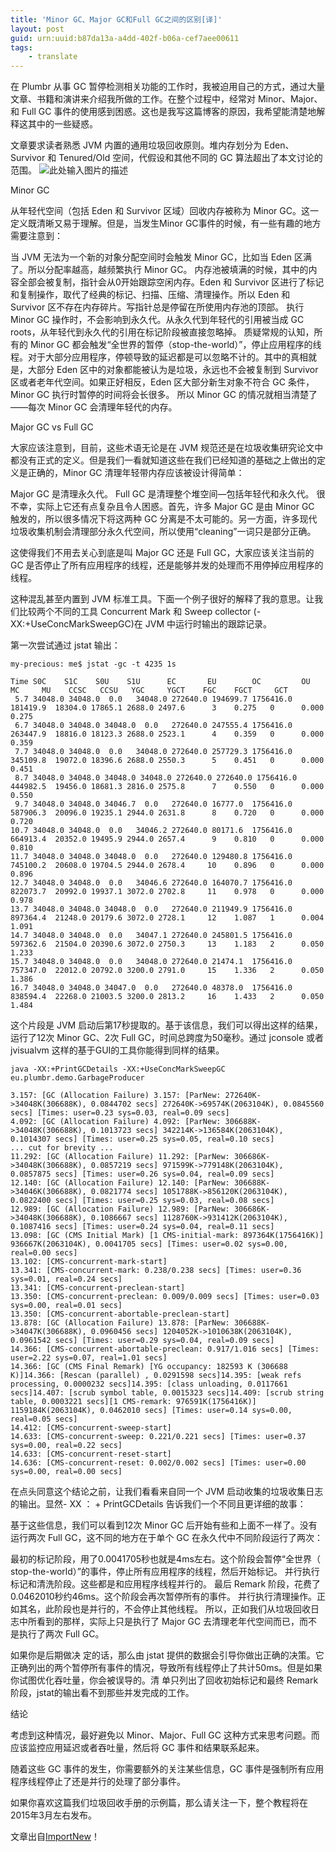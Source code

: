 ```yaml
---
title: 'Minor GC、Major GC和Full GC之间的区别[译]'
layout: post
guid: urn:uuid:b87da13a-a4dd-402f-b06a-cef7aee00611
tags:
    - translate
---
```



在 Plumbr 从事 GC 暂停检测相关功能的工作时，我被迫用自己的方式，通过大量文章、书籍和演讲来介绍我所做的工作。在整个过程中，经常对 Minor、Major、和 Full GC 事件的使用感到困惑。这也是我写这篇博客的原因，我希望能清楚地解释这其中的一些疑惑。

文章要求读者熟悉 JVM 内置的通用垃圾回收原则。堆内存划分为 Eden、Survivor 和 Tenured/Old 空间，代假设和其他不同的 GC 算法超出了本文讨论的范围。
![此处输入图片的描述][1]

Minor GC

从年轻代空间（包括 Eden 和 Survivor 区域）回收内存被称为 Minor GC。这一定义既清晰又易于理解。但是，当发生Minor GC事件的时候，有一些有趣的地方需要注意到：

当 JVM 无法为一个新的对象分配空间时会触发 Minor GC，比如当 Eden 区满了。所以分配率越高，越频繁执行 Minor GC。
内存池被填满的时候，其中的内容全部会被复制，指针会从0开始跟踪空闲内存。Eden 和 Survivor 区进行了标记和复制操作，取代了经典的标记、扫描、压缩、清理操作。所以 Eden 和 Survivor 区不存在内存碎片。写指针总是停留在所使用内存池的顶部。
执行 Minor GC 操作时，不会影响到永久代。从永久代到年轻代的引用被当成 GC roots，从年轻代到永久代的引用在标记阶段被直接忽略掉。
质疑常规的认知，所有的 Minor GC 都会触发“全世界的暂停（stop-the-world）”，停止应用程序的线程。对于大部分应用程序，停顿导致的延迟都是可以忽略不计的。其中的真相就 是，大部分 Eden 区中的对象都能被认为是垃圾，永远也不会被复制到 Survivor 区或者老年代空间。如果正好相反，Eden 区大部分新生对象不符合 GC 条件，Minor GC 执行时暂停的时间将会长很多。
所以 Minor GC 的情况就相当清楚了——每次 Minor GC 会清理年轻代的内存。

Major GC vs Full GC

大家应该注意到，目前，这些术语无论是在 JVM 规范还是在垃圾收集研究论文中都没有正式的定义。但是我们一看就知道这些在我们已经知道的基础之上做出的定义是正确的，Minor GC 清理年轻带内存应该被设计得简单：

Major GC 是清理永久代。
Full GC 是清理整个堆空间—包括年轻代和永久代。
很不幸，实际上它还有点复杂且令人困惑。首先，许多 Major GC 是由 Minor GC 触发的，所以很多情况下将这两种 GC 分离是不太可能的。另一方面，许多现代垃圾收集机制会清理部分永久代空间，所以使用“cleaning”一词只是部分正确。

这使得我们不用去关心到底是叫 Major GC 还是 Full GC，大家应该关注当前的 GC 是否停止了所有应用程序的线程，还是能够并发的处理而不用停掉应用程序的线程。

这种混乱甚至内置到 JVM 标准工具。下面一个例子很好的解释了我的意思。让我们比较两个不同的工具 Concurrent Mark 和 Sweep collector (-XX:+UseConcMarkSweepGC)在 JVM 中运行时输出的跟踪记录。

第一次尝试通过 jstat 输出：

```
my-precious: me$ jstat -gc -t 4235 1s

Time S0C    S1C    S0U    S1U      EC       EU        OC         OU       MC     MU    CCSC   CCSU   YGC     YGCT    FGC    FGCT     GCT   
 5.7 34048.0 34048.0  0.0   34048.0 272640.0 194699.7 1756416.0   181419.9  18304.0 17865.1 2688.0 2497.6      3    0.275   0      0.000    0.275
 6.7 34048.0 34048.0 34048.0  0.0   272640.0 247555.4 1756416.0   263447.9  18816.0 18123.3 2688.0 2523.1      4    0.359   0      0.000    0.359
 7.7 34048.0 34048.0  0.0   34048.0 272640.0 257729.3 1756416.0   345109.8  19072.0 18396.6 2688.0 2550.3      5    0.451   0      0.000    0.451
 8.7 34048.0 34048.0 34048.0 34048.0 272640.0 272640.0 1756416.0  444982.5  19456.0 18681.3 2816.0 2575.8      7    0.550   0      0.000    0.550
 9.7 34048.0 34048.0 34046.7  0.0   272640.0 16777.0  1756416.0   587906.3  20096.0 19235.1 2944.0 2631.8      8    0.720   0      0.000    0.720
10.7 34048.0 34048.0  0.0   34046.2 272640.0 80171.6  1756416.0   664913.4  20352.0 19495.9 2944.0 2657.4      9    0.810   0      0.000    0.810
11.7 34048.0 34048.0 34048.0  0.0   272640.0 129480.8 1756416.0   745100.2  20608.0 19704.5 2944.0 2678.4     10    0.896   0      0.000    0.896
12.7 34048.0 34048.0  0.0   34046.6 272640.0 164070.7 1756416.0   822073.7  20992.0 19937.1 3072.0 2702.8     11    0.978   0      0.000    0.978
13.7 34048.0 34048.0 34048.0  0.0   272640.0 211949.9 1756416.0   897364.4  21248.0 20179.6 3072.0 2728.1     12    1.087   1      0.004    1.091
14.7 34048.0 34048.0  0.0   34047.1 272640.0 245801.5 1756416.0   597362.6  21504.0 20390.6 3072.0 2750.3     13    1.183   2      0.050    1.233
15.7 34048.0 34048.0  0.0   34048.0 272640.0 21474.1  1756416.0   757347.0  22012.0 20792.0 3200.0 2791.0     15    1.336   2      0.050    1.386
16.7 34048.0 34048.0 34047.0  0.0   272640.0 48378.0  1756416.0   838594.4  22268.0 21003.5 3200.0 2813.2     16    1.433   2      0.050    1.484
```

这个片段是 JVM 启动后第17秒提取的。基于该信息，我们可以得出这样的结果，运行了12次 Minor GC、2次 Full GC，时间总跨度为50毫秒。通过 jconsole 或者 jvisualvm 这样的基于GUI的工具你能得到同样的结果。

```
java -XX:+PrintGCDetails -XX:+UseConcMarkSweepGC eu.plumbr.demo.GarbageProducer

3.157: [GC (Allocation Failure) 3.157: [ParNew: 272640K->34048K(306688K), 0.0844702 secs] 272640K->69574K(2063104K), 0.0845560 secs] [Times: user=0.23 sys=0.03, real=0.09 secs] 
4.092: [GC (Allocation Failure) 4.092: [ParNew: 306688K->34048K(306688K), 0.1013723 secs] 342214K->136584K(2063104K), 0.1014307 secs] [Times: user=0.25 sys=0.05, real=0.10 secs] 
... cut for brevity ...
11.292: [GC (Allocation Failure) 11.292: [ParNew: 306686K->34048K(306688K), 0.0857219 secs] 971599K->779148K(2063104K), 0.0857875 secs] [Times: user=0.26 sys=0.04, real=0.09 secs] 
12.140: [GC (Allocation Failure) 12.140: [ParNew: 306688K->34046K(306688K), 0.0821774 secs] 1051788K->856120K(2063104K), 0.0822400 secs] [Times: user=0.25 sys=0.03, real=0.08 secs] 
12.989: [GC (Allocation Failure) 12.989: [ParNew: 306686K->34048K(306688K), 0.1086667 secs] 1128760K->931412K(2063104K), 0.1087416 secs] [Times: user=0.24 sys=0.04, real=0.11 secs] 
13.098: [GC (CMS Initial Mark) [1 CMS-initial-mark: 897364K(1756416K)] 936667K(2063104K), 0.0041705 secs] [Times: user=0.02 sys=0.00, real=0.00 secs] 
13.102: [CMS-concurrent-mark-start]
13.341: [CMS-concurrent-mark: 0.238/0.238 secs] [Times: user=0.36 sys=0.01, real=0.24 secs] 
13.341: [CMS-concurrent-preclean-start]
13.350: [CMS-concurrent-preclean: 0.009/0.009 secs] [Times: user=0.03 sys=0.00, real=0.01 secs] 
13.350: [CMS-concurrent-abortable-preclean-start]
13.878: [GC (Allocation Failure) 13.878: [ParNew: 306688K->34047K(306688K), 0.0960456 secs] 1204052K->1010638K(2063104K), 0.0961542 secs] [Times: user=0.29 sys=0.04, real=0.09 secs] 
14.366: [CMS-concurrent-abortable-preclean: 0.917/1.016 secs] [Times: user=2.22 sys=0.07, real=1.01 secs] 
14.366: [GC (CMS Final Remark) [YG occupancy: 182593 K (306688 K)]14.366: [Rescan (parallel) , 0.0291598 secs]14.395: [weak refs processing, 0.0000232 secs]14.395: [class unloading, 0.0117661 secs]14.407: [scrub symbol table, 0.0015323 secs]14.409: [scrub string table, 0.0003221 secs][1 CMS-remark: 976591K(1756416K)] 1159184K(2063104K), 0.0462010 secs] [Times: user=0.14 sys=0.00, real=0.05 secs] 
14.412: [CMS-concurrent-sweep-start]
14.633: [CMS-concurrent-sweep: 0.221/0.221 secs] [Times: user=0.37 sys=0.00, real=0.22 secs] 
14.633: [CMS-concurrent-reset-start]
14.636: [CMS-concurrent-reset: 0.002/0.002 secs] [Times: user=0.00 sys=0.00, real=0.00 secs]
```

在点头同意这个结论之前，让我们看看来自同一个 JVM 启动收集的垃圾收集日志的输出。显然- XX ： + PrintGCDetails 告诉我们一个不同且更详细的故事：

基于这些信息，我们可以看到12次 Minor GC 后开始有些和上面不一样了。没有运行两次 Full GC，这不同的地方在于单个 GC 在永久代中不同阶段运行了两次：

最初的标记阶段，用了0.0041705秒也就是4ms左右。这个阶段会暂停“全世界（ stop-the-world）”的事件，停止所有应用程序的线程，然后开始标记。
并行执行标记和清洗阶段。这些都是和应用程序线程并行的。
最后 Remark 阶段，花费了0.0462010秒约46ms。这个阶段会再次暂停所有的事件。
并行执行清理操作。正如其名，此阶段也是并行的，不会停止其他线程。
所以，正如我们从垃圾回收日志中所看到的那样，实际上只是执行了 Major GC 去清理老年代空间而已，而不是执行了两次 Full GC。

如果你是后期做决 定的话，那么由 jstat 提供的数据会引导你做出正确的决策。它正确列出的两个暂停所有事件的情况，导致所有线程停止了共计50ms。但是如果你试图优化吞吐量，你会被误导的。清 单只列出了回收初始标记和最终 Remark 阶段，jstat的输出看不到那些并发完成的工作。

结论

考虑到这种情况，最好避免以 Minor、Major、Full GC 这种方式来思考问题。而应该监控应用延迟或者吞吐量，然后将 GC 事件和结果联系起来。

随着这些 GC 事件的发生，你需要额外的关注某些信息，GC 事件是强制所有应用程序线程停止了还是并行的处理了部分事件。

如果你喜欢这篇我们垃圾回收手册的示例篇，那么请关注一下，整个教程将在2015年3月左右发布。

文章出自[ImportNew][2]！


  [1]: http://jbcdn2.b0.upaiyun.com/2015/03/fd0c0db33776f042f62e5386131e487c.jpg
  [2]: http://www.importnew.com/15820.html